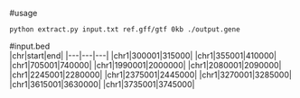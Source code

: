 #usage
```
python extract.py input.txt ref.gff/gtf 0kb ./output.gene 
```
#input.bed  
|chr|start|end|
|---|---|---|
|chr1|300001|315000|
|chr1|355001|410000|
|chr1|705001|740000|
|chr1|1990001|2000000|
|chr1|2080001|2090000|
|chr1|2245001|2280000|
|chr1|2375001|2445000|
|chr1|3270001|3285000|
|chr1|3615001|3630000|
|chr1|3735001|3745000|
